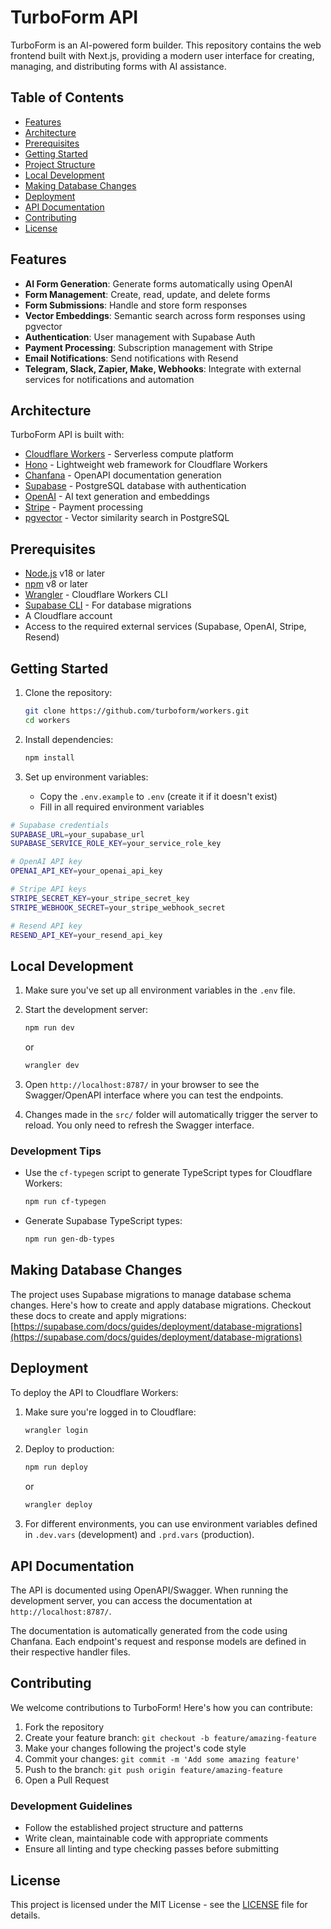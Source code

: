 # TurboForm API

TurboForm is an AI-powered form builder. This repository contains the web frontend built with Next.js, providing a modern user interface for creating, managing, and distributing forms with AI assistance.

## Table of Contents

- [Features](#features)
- [Architecture](#architecture)
- [Prerequisites](#prerequisites)
- [Getting Started](#getting-started)
- [Project Structure](#project-structure)
- [Local Development](#local-development)
- [Making Database Changes](#making-database-changes)
- [Deployment](#deployment)
- [API Documentation](#api-documentation)
- [Contributing](#contributing)
- [License](#license)

## Features

- **AI Form Generation**: Generate forms automatically using OpenAI
- **Form Management**: Create, read, update, and delete forms
- **Form Submissions**: Handle and store form responses
- **Vector Embeddings**: Semantic search across form responses using pgvector
- **Authentication**: User management with Supabase Auth
- **Payment Processing**: Subscription management with Stripe
- **Email Notifications**: Send notifications with Resend
- **Telegram, Slack, Zapier, Make, Webhooks**: Integrate with external services for notifications and automation

## Architecture

TurboForm API is built with:

- [Cloudflare Workers](https://workers.cloudflare.com/) - Serverless compute platform
- [Hono](https://hono.dev/) - Lightweight web framework for Cloudflare Workers
- [Chanfana](https://chanfana.pages.dev/) - OpenAPI documentation generation
- [Supabase](https://supabase.com/) - PostgreSQL database with authentication
- [OpenAI](https://openai.com/) - AI text generation and embeddings
- [Stripe](https://stripe.com/) - Payment processing
- [pgvector](https://github.com/pgvector/pgvector) - Vector similarity search in PostgreSQL

## Prerequisites

- [Node.js](https://nodejs.org/) v18 or later
- [npm](https://www.npmjs.com/) v8 or later
- [Wrangler](https://developers.cloudflare.com/workers/wrangler/) - Cloudflare Workers CLI
- [Supabase CLI](https://supabase.com/docs/guides/cli) - For database migrations
- A Cloudflare account
- Access to the required external services (Supabase, OpenAI, Stripe, Resend)

## Getting Started

1. Clone the repository:

   ```bash
   git clone https://github.com/turboform/workers.git
   cd workers
   ```

2. Install dependencies:

   ```bash
   npm install
   ```

3. Set up environment variables:
   - Copy the `.env.example` to `.env` (create it if it doesn't exist)
   - Fill in all required environment variables

```bash
# Supabase credentials
SUPABASE_URL=your_supabase_url
SUPABASE_SERVICE_ROLE_KEY=your_service_role_key

# OpenAI API key
OPENAI_API_KEY=your_openai_api_key

# Stripe API keys
STRIPE_SECRET_KEY=your_stripe_secret_key
STRIPE_WEBHOOK_SECRET=your_stripe_webhook_secret

# Resend API key
RESEND_API_KEY=your_resend_api_key
```

## Local Development

1. Make sure you've set up all environment variables in the `.env` file.

2. Start the development server:

   ```bash
   npm run dev
   ```

   or

   ```bash
   wrangler dev
   ```

3. Open `http://localhost:8787/` in your browser to see the Swagger/OpenAPI interface where you can test the endpoints.

4. Changes made in the `src/` folder will automatically trigger the server to reload. You only need to refresh the Swagger interface.

### Development Tips

- Use the `cf-typegen` script to generate TypeScript types for Cloudflare Workers:

  ```bash
  npm run cf-typegen
  ```

- Generate Supabase TypeScript types:
  ```bash
  npm run gen-db-types
  ```

## Making Database Changes

The project uses Supabase migrations to manage database schema changes. Here's how to create and apply database migrations. Checkout these docs to create and apply migrations: [https://supabase.com/docs/guides/deployment/database-migrations](https://supabase.com/docs/guides/deployment/database-migrations)

## Deployment

To deploy the API to Cloudflare Workers:

1. Make sure you're logged in to Cloudflare:

   ```bash
   wrangler login
   ```

2. Deploy to production:

   ```bash
   npm run deploy
   ```

   or

   ```bash
   wrangler deploy
   ```

3. For different environments, you can use environment variables defined in `.dev.vars` (development) and `.prd.vars` (production).

## API Documentation

The API is documented using OpenAPI/Swagger. When running the development server, you can access the documentation at `http://localhost:8787/`.

The documentation is automatically generated from the code using Chanfana. Each endpoint's request and response models are defined in their respective handler files.

## Contributing

We welcome contributions to TurboForm! Here's how you can contribute:

1. Fork the repository
2. Create your feature branch: `git checkout -b feature/amazing-feature`
3. Make your changes following the project's code style
4. Commit your changes: `git commit -m 'Add some amazing feature'`
5. Push to the branch: `git push origin feature/amazing-feature`
6. Open a Pull Request

### Development Guidelines

- Follow the established project structure and patterns
- Write clean, maintainable code with appropriate comments
- Ensure all linting and type checking passes before submitting

## License

This project is licensed under the MIT License - see the [LICENSE](LICENSE) file for details.
